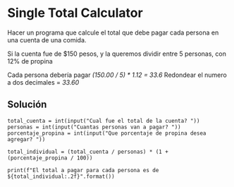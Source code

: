 # Single Total Calculator
Hacer un programa que calcule el total que debe pagar cada persona en una cuenta de una comida. 

Si la cuenta fue de $150 pesos, y la queremos dividir entre 5 personas, con 12% de propina

Cada persona debería pagar *(150.00 / 5) * 1.12 = 33.6*
Redondear el numero a dos decimales = *33.60*
## Solución
```
total_cuenta = int(input("Cual fue el total de la cuenta? "))
personas = int(input("Cuantas personas van a pagar? "))
porcentaje_propina = int(input("Que porcentaje de propina desea agregar? "))

total_individual = (total_cuenta / personas) * (1 + (porcentaje_propina / 100))

print(f"El total a pagar para cada persona es de ${total_individual:.2f}".format())
```